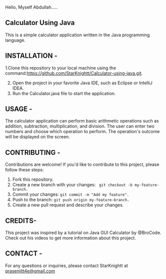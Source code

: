 Hello, Myself Abdullah.....
## Calculator Using Java
This is a simple calculator application written in the Java programming language.


## INSTALLATION -
1.Clone this repository to your local machine using the command:https://github.com/StarKnightt/Calculator-using-java.git. 

2. Open the project in your favorite Java IDE, such as Eclipse or IntelliJ IDEA.
3. Run the Calculator.java file to start the application.

## USAGE -

The calculator application can perform basic arithmetic operations such as addition, subtraction, multiplication, and division. The user can enter two numbers and choose which operation to perform. The operation's outcome will be displayed on the screen.


## CONTRIBUTING -

Contributions are welcome! If you'd like to contribute to this project, please follow these steps:

1. Fork this repository. 
2. Create a new branch with your changes: ` git checkout -b my-feature-branch.`
3. Commit your changes: `git commit -m "Add my feature".`
4. Push to the branch: `git push origin my-feature-branch.`
5. Create a new pull request and describe your changes.

## CREDITS- 
This project was inspired by a tutorial on Java GUI Calculator by @BroCode. Check out his videos to get more information about this project. 

## CONTACT -
For any questions or inquiries, please contact StarKnightt at prasenjitt4e@gmail.com
